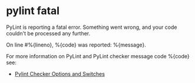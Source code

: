 # pylint fatal

PyLint is reporting a fatal error. Something went wrong, and your code couldn't be processed any further.

On line #%{lineno}, %{code} was reported: %{message}.

For more information on PyLint and PyLint checker message code %{code} see:

- [Pylint Checker Options and Switches](http://pylint.pycqa.org/en/latest/technical_reference/features.html#pylint-checkers-options-and-switches)
